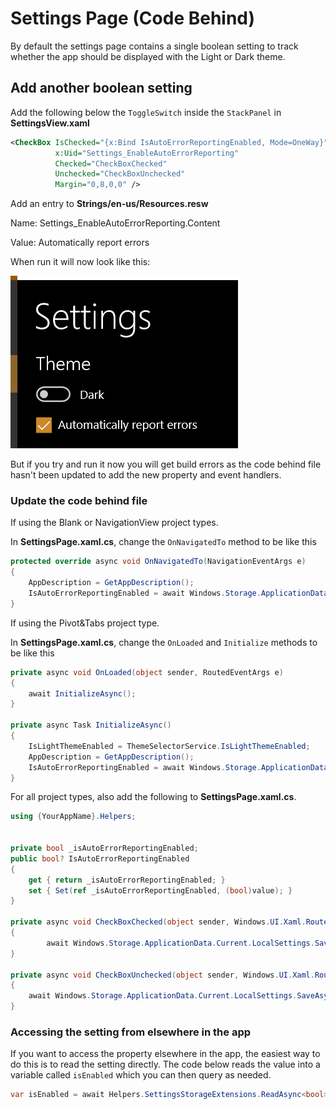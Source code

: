 # Settings Page (Code Behind)

By default the settings page contains a single boolean setting to track whether the app should be displayed with the Light or Dark theme.

## Add another boolean setting 

Add the following below the `ToggleSwitch` inside the `StackPanel` in **SettingsView.xaml**

```xml
<CheckBox IsChecked="{x:Bind IsAutoErrorReportingEnabled, Mode=OneWay}"
          x:Uid="Settings_EnableAutoErrorReporting"
          Checked="CheckBoxChecked"
          Unchecked="CheckBoxUnchecked"
          Margin="0,8,0,0" />
```

Add an entry to **Strings/en-us/Resources.resw**

Name: Settings_EnableAutoErrorReporting.Content

Value: Automatically report errors

When run it will now look like this:

![](../resources/modifications/Settings_added_checkbox.png)

But if you try and run it now you will get build errors as the code behind file hasn't been updated to add the new property and event handlers.

### Update the code behind file

If using the Blank or NavigationView project types.

In **SettingsPage.xaml.cs**, change the `OnNavigatedTo` method to be like this

```csharp
protected override async void OnNavigatedTo(NavigationEventArgs e)
{
    AppDescription = GetAppDescription();
    IsAutoErrorReportingEnabled = await Windows.Storage.ApplicationData.Current.LocalSettings.ReadAsync<bool>(nameof(IsAutoErrorReportingEnabled));
}
```

If using the Pivot&Tabs project type.

In **SettingsPage.xaml.cs**, change the `OnLoaded` and `Initialize` methods to be like this

```csharp
private async void OnLoaded(object sender, RoutedEventArgs e)
{
    await InitializeAsync();
}

private async Task InitializeAsync()
{
    IsLightThemeEnabled = ThemeSelectorService.IsLightThemeEnabled;
    AppDescription = GetAppDescription();
    IsAutoErrorReportingEnabled = await Windows.Storage.ApplicationData.Current.LocalSettings.ReadAsync<bool>(nameof(IsAutoErrorReportingEnabled));
}
```

For all project types, also add the following to **SettingsPage.xaml.cs**.

```csharp
using {YourAppName}.Helpers;


private bool _isAutoErrorReportingEnabled;
public bool? IsAutoErrorReportingEnabled
{
    get { return _isAutoErrorReportingEnabled; }
    set { Set(ref _isAutoErrorReportingEnabled, (bool)value); }
}

private async void CheckBoxChecked(object sender, Windows.UI.Xaml.RoutedEventArgs e)
{
        await Windows.Storage.ApplicationData.Current.LocalSettings.SaveAsync(nameof(IsAutoErrorReportingEnabled), true);
}

private async void CheckBoxUnchecked(object sender, Windows.UI.Xaml.RoutedEventArgs e)
{
    await Windows.Storage.ApplicationData.Current.LocalSettings.SaveAsync(nameof(IsAutoErrorReportingEnabled), false);
}
```

### Accessing the setting from elsewhere in the app

If you want to access the property elsewhere in the app, the easiest way to do this is to read the setting directly. The code below reads the value into a variable called `isEnabled` which you can then query as needed.

```csharp
var isEnabled = await Helpers.SettingsStorageExtensions.ReadAsync<bool>(Windows.Storage.ApplicationData.Current.LocalSettings, "IsAutoErrorReportingEnabled");
```

